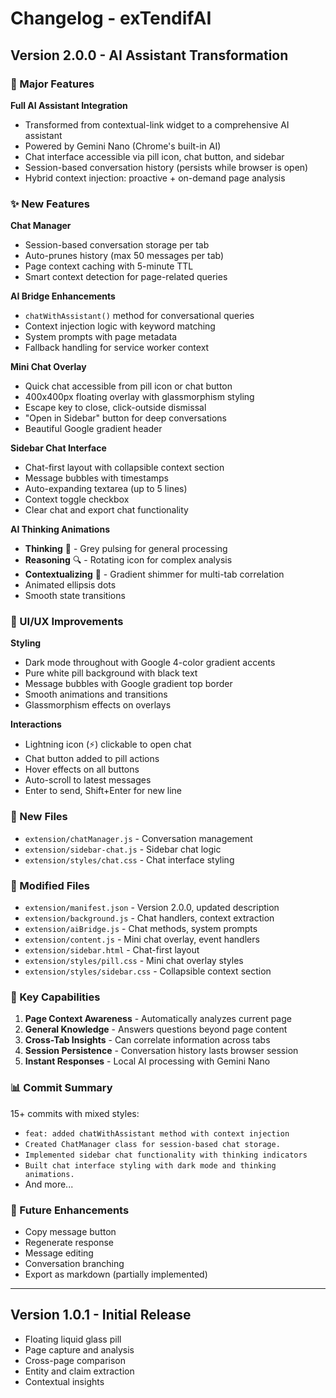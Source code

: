 # Changelog - exTendifAI

## Version 2.0.0 - AI Assistant Transformation

### 🚀 Major Features

**Full AI Assistant Integration**
- Transformed from contextual-link widget to a comprehensive AI assistant
- Powered by Gemini Nano (Chrome's built-in AI)
- Chat interface accessible via pill icon, chat button, and sidebar
- Session-based conversation history (persists while browser is open)
- Hybrid context injection: proactive + on-demand page analysis

### ✨ New Features

**Chat Manager**
- Session-based conversation storage per tab
- Auto-prunes history (max 50 messages per tab)
- Page context caching with 5-minute TTL
- Smart context detection for page-related queries

**AI Bridge Enhancements**
- `chatWithAssistant()` method for conversational queries
- Context injection logic with keyword matching
- System prompts with page metadata
- Fallback handling for service worker context

**Mini Chat Overlay**
- Quick chat accessible from pill icon or chat button
- 400x400px floating overlay with glassmorphism styling
- Escape key to close, click-outside dismissal
- "Open in Sidebar" button for deep conversations
- Beautiful Google gradient header

**Sidebar Chat Interface**
- Chat-first layout with collapsible context section
- Message bubbles with timestamps
- Auto-expanding textarea (up to 5 lines)
- Context toggle checkbox
- Clear chat and export chat functionality

**AI Thinking Animations**
- **Thinking** 🧠 - Grey pulsing for general processing
- **Reasoning** 🔍 - Rotating icon for complex analysis
- **Contextualizing** 🔗 - Gradient shimmer for multi-tab correlation
- Animated ellipsis dots
- Smooth state transitions

### 🎨 UI/UX Improvements

**Styling**
- Dark mode throughout with Google 4-color gradient accents
- Pure white pill background with black text
- Message bubbles with Google gradient top border
- Smooth animations and transitions
- Glassmorphism effects on overlays

**Interactions**
- Lightning icon (⚡) clickable to open chat
- Chat button added to pill actions
- Hover effects on all buttons
- Auto-scroll to latest messages
- Enter to send, Shift+Enter for new line

### 📁 New Files

- `extension/chatManager.js` - Conversation management
- `extension/sidebar-chat.js` - Sidebar chat logic
- `extension/styles/chat.css` - Chat interface styling

### 🔧 Modified Files

- `extension/manifest.json` - Version 2.0.0, updated description
- `extension/background.js` - Chat handlers, context extraction
- `extension/aiBridge.js` - Chat methods, system prompts
- `extension/content.js` - Mini chat overlay, event handlers
- `extension/sidebar.html` - Chat-first layout
- `extension/styles/pill.css` - Mini chat overlay styles
- `extension/styles/sidebar.css` - Collapsible context section

### 🎯 Key Capabilities

1. **Page Context Awareness** - Automatically analyzes current page
2. **General Knowledge** - Answers questions beyond page content
3. **Cross-Tab Insights** - Can correlate information across tabs
4. **Session Persistence** - Conversation history lasts browser session
5. **Instant Responses** - Local AI processing with Gemini Nano

### 📊 Commit Summary

15+ commits with mixed styles:
- `feat: added chatWithAssistant method with context injection`
- `Created ChatManager class for session-based chat storage.`
- `Implemented sidebar chat functionality with thinking indicators`
- `Built chat interface styling with dark mode and thinking animations.`
- And more...

### 🔮 Future Enhancements

- Copy message button
- Regenerate response
- Message editing
- Conversation branching
- Export as markdown (partially implemented)

---

## Version 1.0.1 - Initial Release

- Floating liquid glass pill
- Page capture and analysis
- Cross-page comparison
- Entity and claim extraction
- Contextual insights

